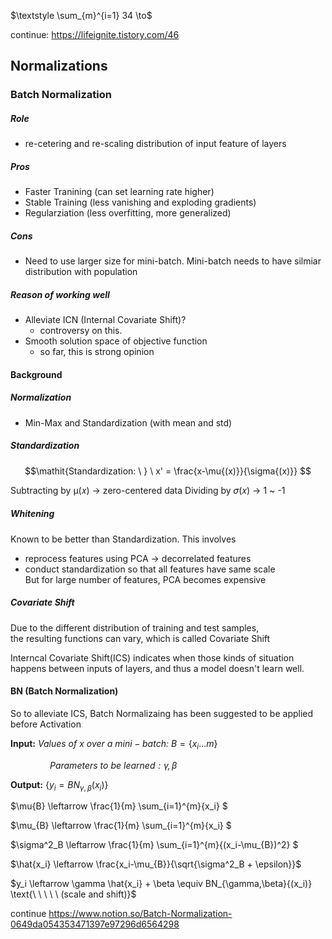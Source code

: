 $\textstyle \sum_{m}^{i=1} 34 \to$


continue: https://lifeignite.tistory.com/46

## Normalizations
### Batch Normalization
##### Role
  - re-cetering and re-scaling distribution of input feature of layers
##### Pros
  - Faster Tranining (can set learning rate higher)
  - Stable Training (less vanishing and exploding gradients)
  - Regularziation (less overfitting, more generalized)
##### Cons
  - Need to use larger size for mini-batch. Mini-batch needs to have silmiar distribution with population
##### Reason of working well
  - Alleviate ICN (Internal Covariate Shift)?
    - controversy on this. 
  - Smooth solution space of objective function
    - so far, this is strong opinion
 
#### Background
##### Normalization
  - Min-Max and Standardization (with mean and std)

##### Standardization

$$\mathit{Standardization: \ } \ x' = \frac{x-\mu{(x)}}{\sigma{(x)}} $$

Subtracting by µ(𝑥) -> zero-centered data
Dividing by 𝜎(𝑥) -> 1 ~ -1

##### Whitening
Known to be better than Standardization.
This involves  
  - reprocess features using PCA -> decorrelated features
  - conduct standardization so that all features have same scale  
But for large number of features, PCA becomes expensive

##### Covariate Shift
Due to the different distribution of training and test samples,  
the resulting functions can vary, which is called Covariate Shift 

Interncal Covariate Shift(ICS) indicates when those kinds of situation happens between inputs of layers, and
thus a model doesn't learn well. 

#### BN (Batch Normalization)
So to alleviate ICS, Batch Normalizaing has been suggested to be applied before Activation

$\mathbf{Input: \ } \mathit{Values \ of \ x \ over \ a \ mini-batch: \ } B = \{x_i...m\}$

$\mathit{\ \ \ \ \ \ \ \ \ \ \ \ \ \ \ \ Parameters \ to \ be \ learned: \gamma,\beta}$

$\mathbf{Output: \ } \{ y_i=BN_{\gamma,\beta}(x_i) \}$

$\mu{B} \leftarrow \frac{1}{m} \sum_{i=1}^{m}{x_i} $

$\mu_{B} \leftarrow \frac{1}{m} \sum_{i=1}^{m}{x_i} $

$\sigma^2_B \leftarrow \frac{1}{m}  \sum_{i=1}^{m}{(x_i-\mu_{B})^2} $

$\hat{x_i} \leftarrow \frac{x_i-\mu_{B}}{\sqrt{\sigma^2_B + \epsilon}}$

$y_i \leftarrow \gamma \hat{x_i} + \beta \equiv BN_{\gamma,\beta}{(x_i)} \text{\ \ \ \ \ (scale and shift)}$  

continue
https://www.notion.so/Batch-Normalization-0649da054353471397e97296d6564298
